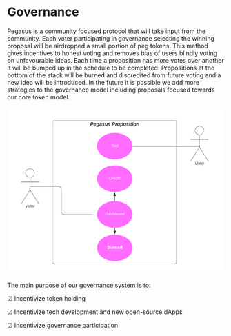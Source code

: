 # Governance

Pegasus is a community focused protocol that will take input from the community. Each voter participating in governance selecting the winning proposal will be airdropped a small portion of peg tokens. This method gives incentives to honest voting and removes bias of users blindly voting on unfavourable ideas. Each time a proposition has more votes over another it will be bumped up in the schedule to be completed. Propositions at the bottom of the stack will be burned and discredited from future voting and a new idea will be introduced. In the future it is possible we add more strategies to the governance model including proposals focused towards our core token model.

![](../../.gitbook/assets/pp%20%282%29.png)

The main purpose of our governance system is to:

☑ Incentivize token holding

☑ Incentivize tech development and new open-source dApps

☑ Incentivize governance participation

